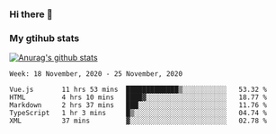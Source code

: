 ### Hi there 👋

### My gtihub stats

[![Anurag's github stats](https://github-readme-stats.vercel.app/api?username=gaozhidong)](https://github.com/gaozhidong/github-readme-stats)

<!--START_SECTION:waka-->
```text
Week: 18 November, 2020 - 25 November, 2020

Vue.js       11 hrs 53 mins  █████████████▒░░░░░░░░░░░   53.32 % 
HTML         4 hrs 10 mins   ████▓░░░░░░░░░░░░░░░░░░░░   18.77 % 
Markdown     2 hrs 37 mins   ███░░░░░░░░░░░░░░░░░░░░░░   11.76 % 
TypeScript   1 hr 3 mins     █▒░░░░░░░░░░░░░░░░░░░░░░░   04.74 % 
XML          37 mins         ▓░░░░░░░░░░░░░░░░░░░░░░░░   02.78 % 
```
<!--END_SECTION:waka-->
